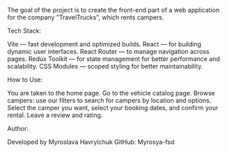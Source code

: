 The goal of the project is to create the front-end part of a web application for the company "TravelTrucks", which rents campers.

Tech Stack:

Vite — fast development and optimized builds.
React — for building dynamic user interfaces.
React Router — to manage navigation across pages.
Redux Toolkit — for state management for better performance and scalability.
CSS Modules — scoped styling for better maintainability.

How to Use:

You are taken to the home page.
Go to the vehicle catalog page.
Browse campers: use our filters to search for campers by location and options.
Select the camper you want, select your booking dates, and confirm your rental.
Leave a review and rating.

Author:

Developed by Myroslava Havrylchuk
GitHub: Myrosya-fsd
